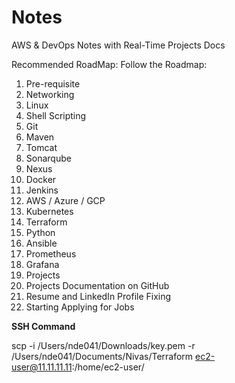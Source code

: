 # Notes 
AWS &amp; DevOps Notes with Real-Time Projects Docs

Recommended RoadMap:
Follow the Roadmap:

1. Pre-requisite
2. Networking
3. Linux
4. Shell Scripting
5. Git
6. Maven
7. Tomcat
8. Sonarqube
9. Nexus
10. Docker
11. Jenkins
12. AWS / Azure / GCP
13. Kubernetes
14. Terraform
15. Python
16. Ansible
17. Prometheus
18. Grafana
19. Projects
20. Projects Documentation on GitHub
21. Resume and LinkedIn Profile Fixing
22. Starting Applying for Jobs


**SSH Command**

scp -i /Users/nde041/Downloads/key.pem -r /Users/nde041/Documents/Nivas/Terraform ec2-user@11.11.11.11:/home/ec2-user/
